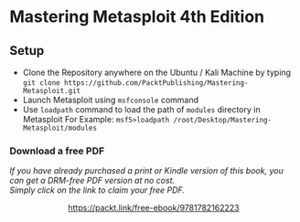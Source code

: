 # Mastering Metasploit 4th Edition #

## Setup ##
- Clone the Repository anywhere on the Ubuntu / Kali Machine by typing `git clone https://github.com/PacktPublishing/Mastering-Metasploit.git`
- Launch Metasploit using `msfconsole` command
- Use `loadpath` command to load the path of `modules` directory in Metasploit For Example: `msf5>loadpath /root/Desktop/Mastering-Metasploit/modules`
### Download a free PDF

 <i>If you have already purchased a print or Kindle version of this book, you can get a DRM-free PDF version at no cost.<br>Simply click on the link to claim your free PDF.</i>
<p align="center"> <a href="https://packt.link/free-ebook/9781782162223">https://packt.link/free-ebook/9781782162223 </a> </p>